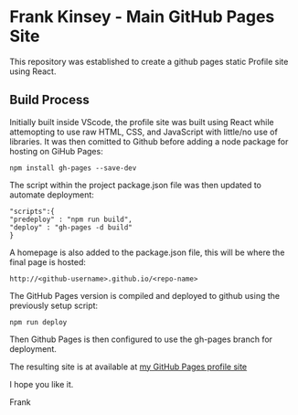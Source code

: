 # Frank Kinsey - Main GitHub Pages Site

This repository was established to create a github pages static Profile site using React.

## Build Process

Initially built inside VScode, the profile site was built using React while attemopting to use raw HTML, CSS, and JavaScript with little/no use of libraries. It was then comitted to Github before adding a node package for hosting on GiHub Pages:

`npm install gh-pages --save-dev`

The script within the project package.json file was then updated to automate deployment:

```
"scripts":{
"predeploy" : "npm run build",
"deploy" : "gh-pages -d build"
}
```

A homepage is also added to the package.json file, this will be where the final page is hosted:

`http://<github-username>.github.io/<repo-name>`

The GitHub Pages version is compiled and deployed to github using the previously setup script:

`npm run deploy`

Then Github Pages is then configured to use the gh-pages branch for deployment.

The resulting site is at available at [my GitHub Pages profile site](https://talk2frank.github.io/githubpages/)

I hope you like it.


Frank